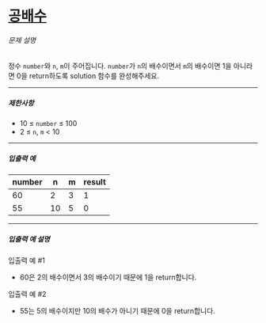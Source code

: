 # [공배수](https://school.programmers.co.kr/learn/courses/30/lessons/181936)

 

###### 문제 설명

정수 `number`와 `n`, `m`이 주어집니다. `number`가 `n`의 배수이면서 `m`의 배수이면 1을 아니라면 0을 return하도록 solution 함수를 완성해주세요.

------

##### 제한사항

- 10 ≤ `number` ≤ 100
- 2 ≤ `n`, `m` < 10

------

##### 입출력 예

| number | n    | m    | result |
| ------ | ---- | ---- | ------ |
| 60     | 2    | 3    | 1      |
| 55     | 10   | 5    | 0      |

------

##### 입출력 예 설명

입출력 예 #1

- 60은 2의 배수이면서 3의 배수이기 때문에 1을 return합니다.

입출력 예 #2

- 55는 5의 배수이지만 10의 배수가 아니기 때문에 0을 return합니다.